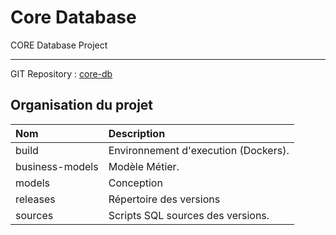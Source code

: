 # Core Database

CORE Database Project
___
GIT Repository : [core-db](https://github.com/poluxGit/core-db.git)

## Organisation du projet

| Nom  | Description |
|:-----|:------------|
| build   | Environnement d'execution (Dockers). |
| business-models   | Modèle Métier. |
| models   | Conception |
| releases  | Répertoire des versions |
| sources | Scripts SQL sources des versions. |
